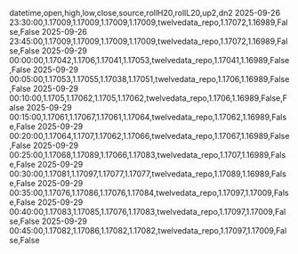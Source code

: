 datetime,open,high,low,close,source,rollH20,rollL20,up2,dn2
2025-09-26 23:30:00,1.17009,1.17009,1.17009,1.17009,twelvedata_repo,1.17072,1.16989,False,False
2025-09-26 23:45:00,1.17009,1.17009,1.17009,1.17009,twelvedata_repo,1.17072,1.16989,False,False
2025-09-29 00:00:00,1.17042,1.1706,1.17041,1.17053,twelvedata_repo,1.17041,1.16989,False,False
2025-09-29 00:05:00,1.17053,1.17055,1.17038,1.17051,twelvedata_repo,1.1706,1.16989,False,False
2025-09-29 00:10:00,1.1705,1.17062,1.1705,1.17062,twelvedata_repo,1.1706,1.16989,False,False
2025-09-29 00:15:00,1.17061,1.17067,1.17061,1.17064,twelvedata_repo,1.17062,1.16989,False,False
2025-09-29 00:20:00,1.17064,1.1707,1.17062,1.17066,twelvedata_repo,1.17067,1.16989,False,False
2025-09-29 00:25:00,1.17068,1.17089,1.17066,1.17083,twelvedata_repo,1.1707,1.16989,False,False
2025-09-29 00:30:00,1.17081,1.17097,1.17077,1.17077,twelvedata_repo,1.17089,1.16989,False,False
2025-09-29 00:35:00,1.17076,1.17086,1.17076,1.17084,twelvedata_repo,1.17097,1.17009,False,False
2025-09-29 00:40:00,1.17083,1.17085,1.17076,1.17083,twelvedata_repo,1.17097,1.17009,False,False
2025-09-29 00:45:00,1.17082,1.17086,1.17082,1.17082,twelvedata_repo,1.17097,1.17009,False,False
